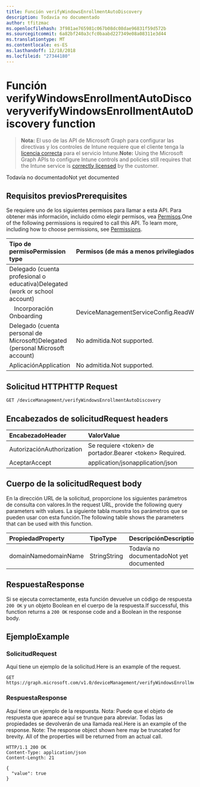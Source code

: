 ```yaml
---
title: Función verifyWindowsEnrollmentAutoDiscovery
description: Todavía no documentado
author: tfitzmac
ms.openlocfilehash: 3f981ae765981c067b08dc08dae96831f59d572b
ms.sourcegitcommit: 6a82bf240a3cfc0baabd227349e08a08311e3d44
ms.translationtype: MT
ms.contentlocale: es-ES
ms.lasthandoff: 12/18/2018
ms.locfileid: "27344180"
---
```

# <a name="verifywindowsenrollmentautodiscovery-function"></a><span data-ttu-id="1eb97-103">Función verifyWindowsEnrollmentAutoDiscovery</span><span class="sxs-lookup"><span data-stu-id="1eb97-103">verifyWindowsEnrollmentAutoDiscovery function</span></span>

> <span data-ttu-id="1eb97-104">**Nota:** El uso de las API de Microsoft Graph para configurar las directivas y los controles de Intune requiere que el cliente tenga la [licencia correcta](https://go.microsoft.com/fwlink/?linkid=839381) para el servicio Intune.</span><span class="sxs-lookup"><span data-stu-id="1eb97-104">**Note:** Using the Microsoft Graph APIs to configure Intune controls and policies still requires that the Intune service is [correctly licensed](https://go.microsoft.com/fwlink/?linkid=839381) by the customer.</span></span>

<span data-ttu-id="1eb97-105">Todavía no documentado</span><span class="sxs-lookup"><span data-stu-id="1eb97-105">Not yet documented</span></span>
## <a name="prerequisites"></a><span data-ttu-id="1eb97-106">Requisitos previos</span><span class="sxs-lookup"><span data-stu-id="1eb97-106">Prerequisites</span></span>
<span data-ttu-id="1eb97-p101">Se requiere uno de los siguientes permisos para llamar a esta API. Para obtener más información, incluido cómo elegir permisos, vea [Permisos](/graph/permissions-reference).</span><span class="sxs-lookup"><span data-stu-id="1eb97-p101">One of the following permissions is required to call this API. To learn more, including how to choose permissions, see [Permissions](/graph/permissions-reference).</span></span>

|<span data-ttu-id="1eb97-109">Tipo de permiso</span><span class="sxs-lookup"><span data-stu-id="1eb97-109">Permission type</span></span>|<span data-ttu-id="1eb97-110">Permisos (de más a menos privilegiados)</span><span class="sxs-lookup"><span data-stu-id="1eb97-110">Permissions (from most to least privileged)</span></span>|
|:---|:---|
|<span data-ttu-id="1eb97-111">Delegado (cuenta profesional o educativa)</span><span class="sxs-lookup"><span data-stu-id="1eb97-111">Delegated (work or school account)</span></span>||
| <span data-ttu-id="1eb97-112">&nbsp;&nbsp; Incorporación</span><span class="sxs-lookup"><span data-stu-id="1eb97-112">&nbsp; &nbsp; Onboarding</span></span> | <span data-ttu-id="1eb97-113">DeviceManagementServiceConfig.ReadWrite.All</span><span class="sxs-lookup"><span data-stu-id="1eb97-113">DeviceManagementServiceConfig.ReadWrite.All</span></span>|
|<span data-ttu-id="1eb97-114">Delegado (cuenta personal de Microsoft)</span><span class="sxs-lookup"><span data-stu-id="1eb97-114">Delegated (personal Microsoft account)</span></span>|<span data-ttu-id="1eb97-115">No admitida.</span><span class="sxs-lookup"><span data-stu-id="1eb97-115">Not supported.</span></span>|
|<span data-ttu-id="1eb97-116">Aplicación</span><span class="sxs-lookup"><span data-stu-id="1eb97-116">Application</span></span>|<span data-ttu-id="1eb97-117">No admitida.</span><span class="sxs-lookup"><span data-stu-id="1eb97-117">Not supported.</span></span>|

## <a name="http-request"></a><span data-ttu-id="1eb97-118">Solicitud HTTP</span><span class="sxs-lookup"><span data-stu-id="1eb97-118">HTTP Request</span></span>
<!-- {
  "blockType": "ignored"
}
-->
``` http
GET /deviceManagement/verifyWindowsEnrollmentAutoDiscovery
```

## <a name="request-headers"></a><span data-ttu-id="1eb97-119">Encabezados de solicitud</span><span class="sxs-lookup"><span data-stu-id="1eb97-119">Request headers</span></span>
|<span data-ttu-id="1eb97-120">Encabezado</span><span class="sxs-lookup"><span data-stu-id="1eb97-120">Header</span></span>|<span data-ttu-id="1eb97-121">Valor</span><span class="sxs-lookup"><span data-stu-id="1eb97-121">Value</span></span>|
|:---|:---|
|<span data-ttu-id="1eb97-122">Autorización</span><span class="sxs-lookup"><span data-stu-id="1eb97-122">Authorization</span></span>|<span data-ttu-id="1eb97-123">Se requiere &lt;token&gt; de portador.</span><span class="sxs-lookup"><span data-stu-id="1eb97-123">Bearer &lt;token&gt; Required.</span></span>|
|<span data-ttu-id="1eb97-124">Aceptar</span><span class="sxs-lookup"><span data-stu-id="1eb97-124">Accept</span></span>|<span data-ttu-id="1eb97-125">application/json</span><span class="sxs-lookup"><span data-stu-id="1eb97-125">application/json</span></span>|

## <a name="request-body"></a><span data-ttu-id="1eb97-126">Cuerpo de la solicitud</span><span class="sxs-lookup"><span data-stu-id="1eb97-126">Request body</span></span>
<span data-ttu-id="1eb97-127">En la dirección URL de la solicitud, proporcione los siguientes parámetros de consulta con valores.</span><span class="sxs-lookup"><span data-stu-id="1eb97-127">In the request URL, provide the following query parameters with values.</span></span>
<span data-ttu-id="1eb97-128">La siguiente tabla muestra los parámetros que se pueden usar con esta función.</span><span class="sxs-lookup"><span data-stu-id="1eb97-128">The following table shows the parameters that can be used with this function.</span></span>

|<span data-ttu-id="1eb97-129">Propiedad</span><span class="sxs-lookup"><span data-stu-id="1eb97-129">Property</span></span>|<span data-ttu-id="1eb97-130">Tipo</span><span class="sxs-lookup"><span data-stu-id="1eb97-130">Type</span></span>|<span data-ttu-id="1eb97-131">Descripción</span><span class="sxs-lookup"><span data-stu-id="1eb97-131">Description</span></span>|
|:---|:---|:---|
|<span data-ttu-id="1eb97-132">domainName</span><span class="sxs-lookup"><span data-stu-id="1eb97-132">domainName</span></span>|<span data-ttu-id="1eb97-133">String</span><span class="sxs-lookup"><span data-stu-id="1eb97-133">String</span></span>|<span data-ttu-id="1eb97-134">Todavía no documentado</span><span class="sxs-lookup"><span data-stu-id="1eb97-134">Not yet documented</span></span>|

## <a name="response"></a><span data-ttu-id="1eb97-135">Respuesta</span><span class="sxs-lookup"><span data-stu-id="1eb97-135">Response</span></span>
<span data-ttu-id="1eb97-136">Si se ejecuta correctamente, esta función devuelve un código de respuesta `200 OK` y un objeto Boolean en el cuerpo de la respuesta.</span><span class="sxs-lookup"><span data-stu-id="1eb97-136">If successful, this function returns a `200 OK` response code and a Boolean in the response body.</span></span>

## <a name="example"></a><span data-ttu-id="1eb97-137">Ejemplo</span><span class="sxs-lookup"><span data-stu-id="1eb97-137">Example</span></span>
### <a name="request"></a><span data-ttu-id="1eb97-138">Solicitud</span><span class="sxs-lookup"><span data-stu-id="1eb97-138">Request</span></span>
<span data-ttu-id="1eb97-139">Aquí tiene un ejemplo de la solicitud.</span><span class="sxs-lookup"><span data-stu-id="1eb97-139">Here is an example of the request.</span></span>
``` http
GET https://graph.microsoft.com/v1.0/deviceManagement/verifyWindowsEnrollmentAutoDiscovery(domainName='parameterValue')
```

### <a name="response"></a><span data-ttu-id="1eb97-140">Respuesta</span><span class="sxs-lookup"><span data-stu-id="1eb97-140">Response</span></span>
<span data-ttu-id="1eb97-p103">Aquí tiene un ejemplo de la respuesta. Nota: Puede que el objeto de respuesta que aparece aquí se trunque para abreviar. Todas las propiedades se devolverán de una llamada real.</span><span class="sxs-lookup"><span data-stu-id="1eb97-p103">Here is an example of the response. Note: The response object shown here may be truncated for brevity. All of the properties will be returned from an actual call.</span></span>
``` http
HTTP/1.1 200 OK
Content-Type: application/json
Content-Length: 21

{
  "value": true
}
```



